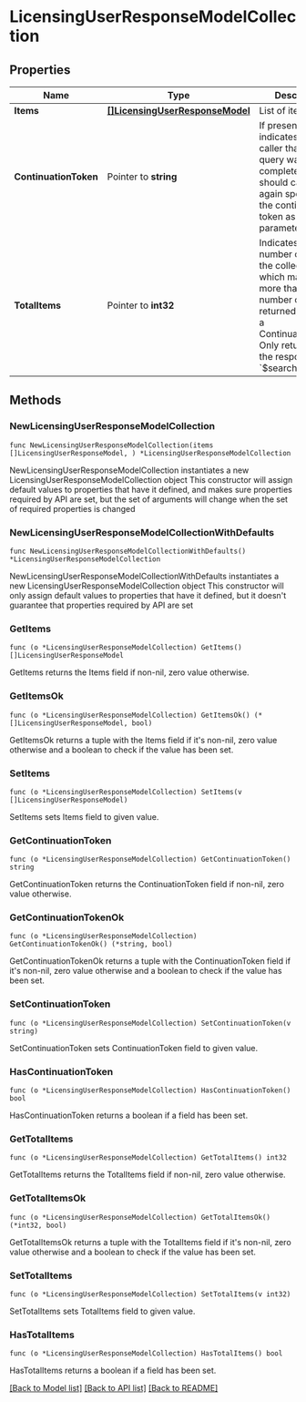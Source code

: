 # LicensingUserResponseModelCollection

## Properties

Name | Type | Description | Notes
------------ | ------------- | ------------- | -------------
**Items** | [**[]LicensingUserResponseModel**](LicensingUserResponseModel.md) | List of items. | 
**ContinuationToken** | Pointer to **string** | If present, indicates to the caller that the query was not complete, and they should call the API again specifying the continuation token as a query parameter. | [optional] 
**TotalItems** | Pointer to **int32** | Indicates the total number of items in the collection, which may be more than the number of Items returned, if there is a ContinuationToken.  Only returned in the response to &#x60;$search&#x60; APIs. | [optional] 

## Methods

### NewLicensingUserResponseModelCollection

`func NewLicensingUserResponseModelCollection(items []LicensingUserResponseModel, ) *LicensingUserResponseModelCollection`

NewLicensingUserResponseModelCollection instantiates a new LicensingUserResponseModelCollection object
This constructor will assign default values to properties that have it defined,
and makes sure properties required by API are set, but the set of arguments
will change when the set of required properties is changed

### NewLicensingUserResponseModelCollectionWithDefaults

`func NewLicensingUserResponseModelCollectionWithDefaults() *LicensingUserResponseModelCollection`

NewLicensingUserResponseModelCollectionWithDefaults instantiates a new LicensingUserResponseModelCollection object
This constructor will only assign default values to properties that have it defined,
but it doesn't guarantee that properties required by API are set

### GetItems

`func (o *LicensingUserResponseModelCollection) GetItems() []LicensingUserResponseModel`

GetItems returns the Items field if non-nil, zero value otherwise.

### GetItemsOk

`func (o *LicensingUserResponseModelCollection) GetItemsOk() (*[]LicensingUserResponseModel, bool)`

GetItemsOk returns a tuple with the Items field if it's non-nil, zero value otherwise
and a boolean to check if the value has been set.

### SetItems

`func (o *LicensingUserResponseModelCollection) SetItems(v []LicensingUserResponseModel)`

SetItems sets Items field to given value.


### GetContinuationToken

`func (o *LicensingUserResponseModelCollection) GetContinuationToken() string`

GetContinuationToken returns the ContinuationToken field if non-nil, zero value otherwise.

### GetContinuationTokenOk

`func (o *LicensingUserResponseModelCollection) GetContinuationTokenOk() (*string, bool)`

GetContinuationTokenOk returns a tuple with the ContinuationToken field if it's non-nil, zero value otherwise
and a boolean to check if the value has been set.

### SetContinuationToken

`func (o *LicensingUserResponseModelCollection) SetContinuationToken(v string)`

SetContinuationToken sets ContinuationToken field to given value.

### HasContinuationToken

`func (o *LicensingUserResponseModelCollection) HasContinuationToken() bool`

HasContinuationToken returns a boolean if a field has been set.

### GetTotalItems

`func (o *LicensingUserResponseModelCollection) GetTotalItems() int32`

GetTotalItems returns the TotalItems field if non-nil, zero value otherwise.

### GetTotalItemsOk

`func (o *LicensingUserResponseModelCollection) GetTotalItemsOk() (*int32, bool)`

GetTotalItemsOk returns a tuple with the TotalItems field if it's non-nil, zero value otherwise
and a boolean to check if the value has been set.

### SetTotalItems

`func (o *LicensingUserResponseModelCollection) SetTotalItems(v int32)`

SetTotalItems sets TotalItems field to given value.

### HasTotalItems

`func (o *LicensingUserResponseModelCollection) HasTotalItems() bool`

HasTotalItems returns a boolean if a field has been set.


[[Back to Model list]](../README.md#documentation-for-models) [[Back to API list]](../README.md#documentation-for-api-endpoints) [[Back to README]](../README.md)


